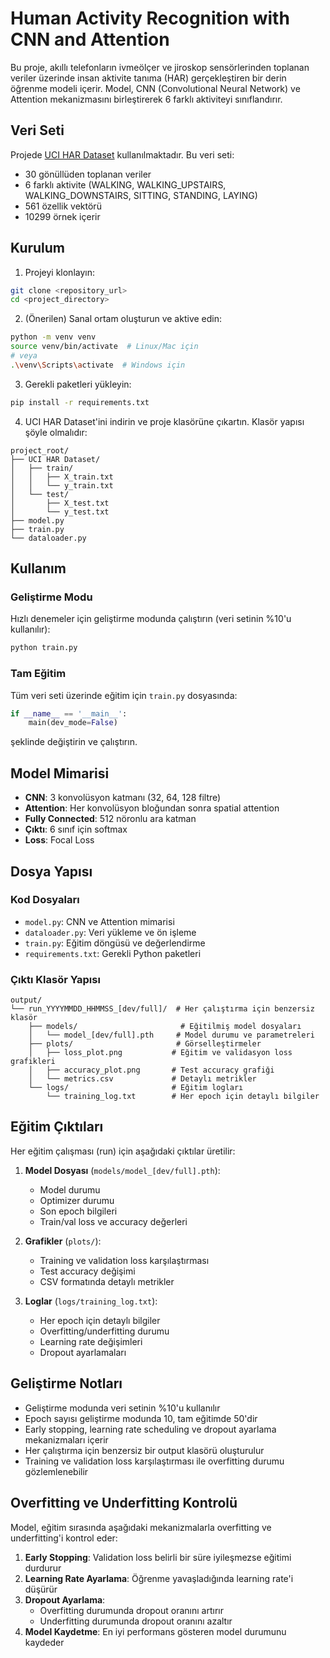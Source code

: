 # Human Activity Recognition with CNN and Attention

Bu proje, akıllı telefonların ivmeölçer ve jiroskop sensörlerinden toplanan veriler üzerinde insan aktivite tanıma (HAR) gerçekleştiren bir derin öğrenme modeli içerir. Model, CNN (Convolutional Neural Network) ve Attention mekanizmasını birleştirerek 6 farklı aktiviteyi sınıflandırır.

## Veri Seti

Projede [UCI HAR Dataset](https://archive.ics.uci.edu/dataset/240/human+activity+recognition+using+smartphones) kullanılmaktadır. Bu veri seti:
- 30 gönüllüden toplanan veriler
- 6 farklı aktivite (WALKING, WALKING_UPSTAIRS, WALKING_DOWNSTAIRS, SITTING, STANDING, LAYING)
- 561 özellik vektörü
- 10299 örnek içerir

## Kurulum

1. Projeyi klonlayın:
```bash
git clone <repository_url>
cd <project_directory>
```

2. (Önerilen) Sanal ortam oluşturun ve aktive edin:
```bash
python -m venv venv
source venv/bin/activate  # Linux/Mac için
# veya
.\venv\Scripts\activate  # Windows için
```

3. Gerekli paketleri yükleyin:
```bash
pip install -r requirements.txt
```

4. UCI HAR Dataset'ini indirin ve proje klasörüne çıkartın. Klasör yapısı şöyle olmalıdır:
```
project_root/
├── UCI HAR Dataset/
│   ├── train/
│   │   ├── X_train.txt
│   │   └── y_train.txt
│   └── test/
│       ├── X_test.txt
│       └── y_test.txt
├── model.py
├── train.py
└── dataloader.py
```

## Kullanım

### Geliştirme Modu

Hızlı denemeler için geliştirme modunda çalıştırın (veri setinin %10'u kullanılır):
```bash
python train.py
```

### Tam Eğitim

Tüm veri seti üzerinde eğitim için `train.py` dosyasında:
```python
if __name__ == '__main__':
    main(dev_mode=False)
```
şeklinde değiştirin ve çalıştırın.

## Model Mimarisi

- **CNN**: 3 konvolüsyon katmanı (32, 64, 128 filtre)
- **Attention**: Her konvolüsyon bloğundan sonra spatial attention
- **Fully Connected**: 512 nöronlu ara katman
- **Çıktı**: 6 sınıf için softmax
- **Loss**: Focal Loss

## Dosya Yapısı

### Kod Dosyaları
- `model.py`: CNN ve Attention mimarisi
- `dataloader.py`: Veri yükleme ve ön işleme
- `train.py`: Eğitim döngüsü ve değerlendirme
- `requirements.txt`: Gerekli Python paketleri

### Çıktı Klasör Yapısı
```
output/
└── run_YYYYMMDD_HHMMSS_[dev/full]/  # Her çalıştırma için benzersiz klasör
    ├── models/                       # Eğitilmiş model dosyaları
    │   └── model_[dev/full].pth     # Model durumu ve parametreleri
    ├── plots/                       # Görselleştirmeler
    │   ├── loss_plot.png           # Eğitim ve validasyon loss grafikleri
    │   ├── accuracy_plot.png       # Test accuracy grafiği
    │   └── metrics.csv             # Detaylı metrikler
    └── logs/                       # Eğitim logları
        └── training_log.txt        # Her epoch için detaylı bilgiler
```

## Eğitim Çıktıları

Her eğitim çalışması (run) için aşağıdaki çıktılar üretilir:

1. **Model Dosyası** (`models/model_[dev/full].pth`):
   - Model durumu
   - Optimizer durumu
   - Son epoch bilgileri
   - Train/val loss ve accuracy değerleri

2. **Grafikler** (`plots/`):
   - Training ve validation loss karşılaştırması
   - Test accuracy değişimi
   - CSV formatında detaylı metrikler

3. **Loglar** (`logs/training_log.txt`):
   - Her epoch için detaylı bilgiler
   - Overfitting/underfitting durumu
   - Learning rate değişimleri
   - Dropout ayarlamaları

## Geliştirme Notları

- Geliştirme modunda veri setinin %10'u kullanılır
- Epoch sayısı geliştirme modunda 10, tam eğitimde 50'dir
- Early stopping, learning rate scheduling ve dropout ayarlama mekanizmaları içerir
- Her çalıştırma için benzersiz bir output klasörü oluşturulur
- Training ve validation loss karşılaştırması ile overfitting durumu gözlemlenebilir

## Overfitting ve Underfitting Kontrolü

Model, eğitim sırasında aşağıdaki mekanizmalarla overfitting ve underfitting'i kontrol eder:

1. **Early Stopping**: Validation loss belirli bir süre iyileşmezse eğitimi durdurur
2. **Learning Rate Ayarlama**: Öğrenme yavaşladığında learning rate'i düşürür
3. **Dropout Ayarlama**: 
   - Overfitting durumunda dropout oranını artırır
   - Underfitting durumunda dropout oranını azaltır
4. **Model Kaydetme**: En iyi performans gösteren model durumunu kaydeder 